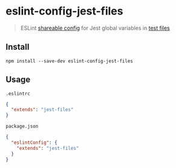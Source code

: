 # eslint-config-jest-files

> ESLint [shareable config](http://eslint.org/docs/developer-guide/shareable-configs.html) for Jest global variables in [test files](https://facebook.github.io/jest/docs/en/configuration.html#testmatch-array-string)

## Install

```
npm install --save-dev eslint-config-jest-files
```

## Usage

`.eslintrc`

```json
{
  "extends": "jest-files"
}
```

`package.json`

```json
{
  "eslintConfig": {
    "extends": "jest-files"
  }
}
```
